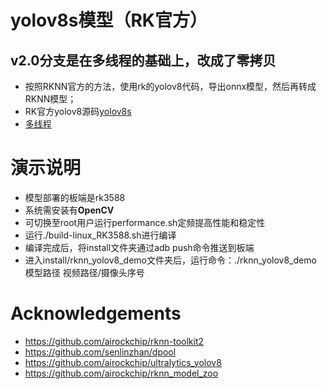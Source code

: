 # yolov8s模型（RK官方）
## v2.0分支是在多线程的基础上，改成了零拷贝
* 按照RKNN官方的方法，使用rk的yolov8代码，导出onnx模型，然后再转成RKNN模型；
* RK官方yolov8源码[yolov8s](https://github.com/airockchip/ultralytics_yolov8)
* [多线程](https://github.com/leafqycc/rknn-cpp-Multithreading/tree/main)


# 演示说明
* 模型部署的板端是rk3588
* 系统需安装有**OpenCV**
* 可切换至root用户运行performance.sh定频提高性能和稳定性
* 运行./build-linux_RK3588.sh进行编译
* 编译完成后，将install文件夹通过adb push命令推送到板端
* 进入install/rknn_yolov8_demo文件夹后，运行命令：./rknn_yolov8_demo 模型路径 视频路径/摄像头序号




# Acknowledgements
* https://github.com/airockchip/rknn-toolkit2
* https://github.com/senlinzhan/dpool
* https://github.com/airockchip/ultralytics_yolov8
* https://github.com/airockchip/rknn_model_zoo
